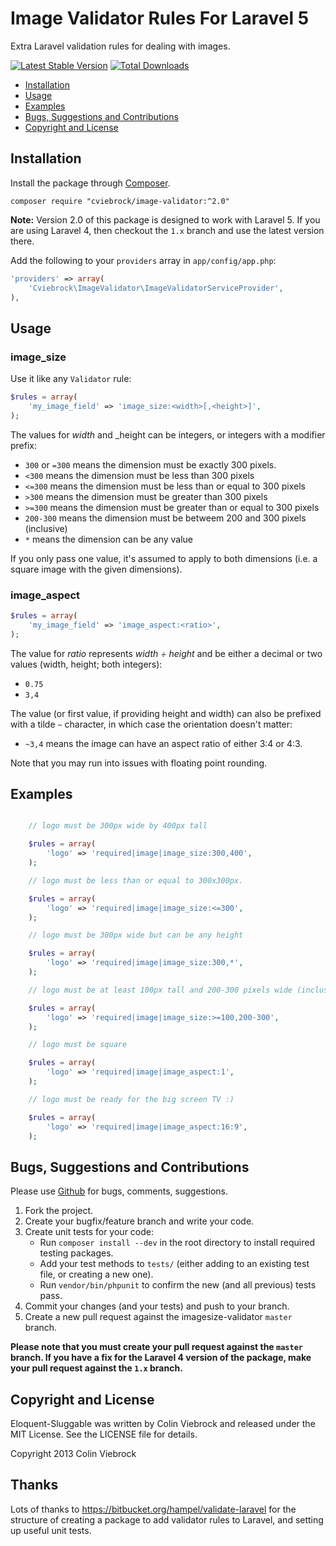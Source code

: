 # Image Validator Rules For Laravel 5

Extra Laravel validation rules for dealing with images.

[![Latest Stable Version](https://poser.pugx.org/cviebrock/image-validator/v/stable.png)](https://packagist.org/packages/cviebrock/image-validator)
[![Total Downloads](https://poser.pugx.org/cviebrock/image-validator/downloads.png)](https://packagist.org/packages/cviebrock/image-validator)


* [Installation](#installation)
* [Usage](#usage)
* [Examples](#examples)
* [Bugs, Suggestions and Contributions](#bugs)
* [Copyright and License](#copyright)



<a name="installation"></a>
## Installation

Install the package through [Composer](http://getcomposer.org).

```
composer require "cviebrock/image-validator:^2.0"
```

**Note:** Version 2.0 of this package is designed to work with Laravel 5.  If you are using Laravel 4, then checkout the `1.x` branch and use the latest version there.

Add the following to your `providers` array in `app/config/app.php`:

```php
'providers' => array(
	'Cviebrock\ImageValidator\ImageValidatorServiceProvider',
),
```



<a name="usage"></a>
## Usage

### image_size

Use it like any `Validator` rule:

```php
$rules = array(
	'my_image_field' => 'image_size:<width>[,<height>]',
);
```

The values for _width_ and _height can be integers, or integers with a modifier prefix:

- `300` or `=300` means the dimension must be exactly 300 pixels.
- `<300` means the dimension must be less than 300 pixels
- `<=300` means the dimension must be less than or equal to 300 pixels
- `>300` means the dimension must be greater than 300 pixels
- `>=300` means the dimension must be greater than or equal to 300 pixels
- `200-300` means the dimension must be betweem 200 and 300 pixels (inclusive)
- `*` means the dimension can be any value

If you only pass one value, it's assumed to apply to both dimensions (i.e. a square image with the given dimensions).

### image_aspect

```php
$rules = array(
	'my_image_field' => 'image_aspect:<ratio>',
);
```

The value for _ratio_ represents _width ÷ height_ and be either a decimal or two values (width, height; both integers):

- `0.75`
- `3,4`

The value (or first value, if providing height and width) can also be prefixed with a tilde `~` character,
in which case the orientation doesn't matter:

- `~3,4` means the image can have an aspect ratio of either 3:4 or 4:3.

Note that you may run into issues with floating point rounding.


<a name="examples"></a>
## Examples

```php

	// logo must be 300px wide by 400px tall

	$rules = array(
		'logo' => 'required|image|image_size:300,400',
	);

	// logo must be less than or equal to 300x300px.

	$rules = array(
		'logo' => 'required|image|image_size:<=300',
	);

	// logo must be 300px wide but can be any height

	$rules = array(
		'logo' => 'required|image|image_size:300,*',
	);

	// logo must be at least 100px tall and 200-300 pixels wide (inclusive)

	$rules = array(
		'logo' => 'required|image|image_size:>=100,200-300',
	);

	// logo must be square

	$rules = array(
		'logo' => 'required|image|image_aspect:1',
	);

	// logo must be ready for the big screen TV :)

	$rules = array(
		'logo' => 'required|image|image_aspect:16:9',
	);


```



<a name="bugs"></a>
## Bugs, Suggestions and Contributions

Please use [Github](https://github.com/cviebrock/image-validator/issues) for bugs, comments, suggestions.

1. Fork the project.
2. Create your bugfix/feature branch and write your code.
3. Create unit tests for your code:
	- Run `composer install --dev` in the root directory to install required testing packages.
	- Add your test methods to `tests/` (either adding to an existing test file, or creating a new one).
	- Run `vendor/bin/phpunit` to confirm the new (and all previous) tests pass.
3. Commit your changes (and your tests) and push to your branch.
4. Create a new pull request against the imagesize-validator `master` branch.

**Please note that you must create your pull request against the `master` branch.  If you have a fix for the Laravel 4 version of the package, make your pull request against the `1.x` branch.**



<a name="copyright"></a>
## Copyright and License

Eloquent-Sluggable was written by Colin Viebrock and released under the MIT License. See the LICENSE file for details.

Copyright 2013 Colin Viebrock



## Thanks

Lots of thanks to https://bitbucket.org/hampel/validate-laravel for the structure of creating a package to add validator rules to Laravel, and setting up useful unit tests.
